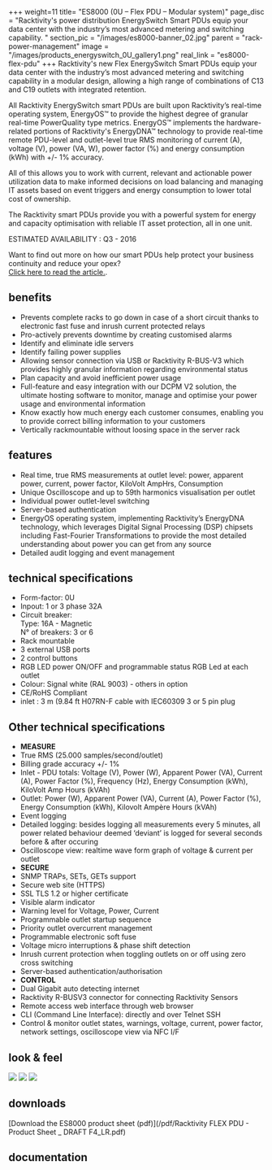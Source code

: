 +++
weight=11
title= "ES8000 (0U – Flex PDU – Modular system)"
page_disc = "Racktivity's power distribution EnergySwitch Smart PDUs equip your data center with the industry’s most advanced metering and switching capability.  "
section_pic = "/images/es8000-banner_02.jpg"
parent = "rack-power-management"
image = "/images/products_energyswitch_0U_gallery1.png"
real_link = "es8000-flex-pdu"
+++
Racktivity's new Flex EnergySwitch Smart PDUs equip your data center with the industry’s most advanced metering and switching capability in a modular design, allowing a high range of combinations of C13 and C19 outlets with integrated retention.  

All Racktivity EnergySwitch smart PDUs are built upon Racktivity’s real-time operating system, EnergyOS™ to provide the highest degree of granular real-time PowerQuality type metrics. EnergyOS™ implements the hardware-related portions of Racktivity's EnergyDNA™ technology to provide real-time remote PDU-level and outlet-level true RMS monitoring of current (A), voltage (V), power (VA, W), power factor (%) and energy consumption (kWh) with +/- 1% accuracy.

All of this allows you to work with current, relevant and actionable power utilization data to make informed decisions on load balancing and managing IT assets based on event triggers and energy consumption to lower total cost of ownership.

The Racktivity smart PDUs provide you with a powerful system for energy and capacity optimisation with reliable IT asset protection, all in one unit.

ESTIMATED AVAILABILITY : Q3 - 2016

Want to find out more on how our smart PDUs help protect your business continuity and reduce your opex?  
[Click here to read the article.](/our-smart-pdus-increase-your-uptime-reduce-opex).

## benefits

* Prevents complete racks to go down in case of a short circuit thanks to electronic fast fuse and inrush current protected relays
* Pro-actively prevents downtime by creating customised alarms
* Identify and eliminate idle servers
* Identify failing power supplies
* Allowing sensor connection via USB or Racktivity R-BUS-V3 which provides highly granular information regarding environmental status
* Plan capacity and avoid inefficient power usage
* Full-feature and easy integration with our DCPM V2 solution, the ultimate hosting software to monitor, manage and optimise your power usage and environmental information
* Know exactly how much energy each customer consumes, enabling you to provide correct billing information to your customers
* Vertically rackmountable without loosing space in the server rack

## features

* Real time, true RMS measurements at outlet level: power, apparent power, current, power factor, KiloVolt AmpHrs, Consumption
* Unique Oscilloscope and up to 59th harmonics visualisation per outlet
* Individual power outlet-level switching
* Server-based authentication
* EnergyOS operating system, implementing Racktivity’s EnergyDNA technology, which leverages Digital Signal Processing (DSP) chipsets including Fast-Fourier Transformations to provide the most detailed understanding about power you can get from any source
* Detailed audit logging and event management

## technical specifications

*   Form-factor: 0U
*   Inpout: 1 or 3 phase 32A
*   Circuit breaker:  
    Type: 16A - Magnetic  
    N° of breakers: 3 or 6
*   Rack mountable
*   3 external USB ports
*   2 control buttons
*   RGB LED power ON/OFF and programmable status RGB Led at each outlet
*   Colour: Signal white (RAL 9003) - others in option
*   CE/RoHS Compliant  
*   inlet : 3 m (9.84 ft H07RN-F cable with IEC60309 3 or 5 pin plug 

## Other technical specifications

* **MEASURE**
* True RMS (25.000 samples/second/outlet)
* Billing grade accuracy +/- 1%
* Inlet - PDU totals: Voltage (V), Power (W), Apparent Power (VA), Current (A), Power Factor (%), Frequency (Hz), Energy Consumption (kWh), KiloVolt Amp Hours (kVAh)
* Outlet: Power (W), Apparent Power (VA), Current (A), Power Factor (%), Energy Consumption (kWh), Kilovolt Ampère Hours (kVAh)
* Event logging
* Detailed logging: besides logging all measurements every 5 minutes, all power related behaviour deemed ‘deviant’ is logged for several seconds before & after occuring
* Oscilloscope view: realtime wave form graph of voltage & current per outlet
* **SECURE**
* SNMP TRAPs, SETs, GETs support
* Secure web site (HTTPS)
* SSL TLS 1.2 or higher certificate
* Visible alarm indicator
* Warning level for Voltage, Power, Current
* Programmable outlet startup sequence
* Priority outlet overcurrent management
* Programmable electronic soft fuse
* Voltage micro interruptions & phase shift detection
* Inrush current protection when toggling outlets on or off using zero cross switching
* Server-based authentication/authorisation
* **CONTROL**
* Dual Gigabit auto detecting internet
* Racktivity R-BUSV3 connector for connecting Racktivity Sensors
* Remote access web interface through web browser
* CLI (Command Line Interface): directly and over Telnet SSH
* Control & monitor outlet states, warnings, voltage, current, power factor, network settings, oscilloscope view via NFC I/F

## look & feel
<a href="/images/unit_styling4.jpg" class="fancybox link">![](/images/unit_styling4.jpg)</a>
<a href="/images/unit_styling1.jpg" class="fancybox link">![](/images/unit_styling1.jpg)</a>
<a href="/images/unit_styling5.jpg" class="fancybox link">![](/images/unit_styling5.jpg)</a>
<!-- <a href="/images/products_energyswitch_0U_gallery4.png" class="fancybox link">![](/images/products_energyswitch_0U_gallery4.png)</a>
<a href="/images/products_energyswitch_0U_gallery5.png" class="fancybox link">![](/images/products_energyswitch_0U_gallery5.png)</a>
<a href="/images/products_energyswitch_0U_gallery6.png" class="fancybox link">![](/images/products_energyswitch_0U_gallery6.png)</a>
<a href="/images/products_energyswitch_0U_gallery7.png" class="fancybox link">![](/images/products_energyswitch_0U_gallery7.png)</a>
<a href="/images/products_energyswitch_0U_gallery8.png" class="fancybox link">![](/images/products_energyswitch_0U_gallery8.png)</a> -->

## downloads
[Download the ES8000 product sheet (pdf)](/pdf/Racktivity FLEX PDU - Product Sheet _ DRAFT F4_LR.pdf)

## documentation